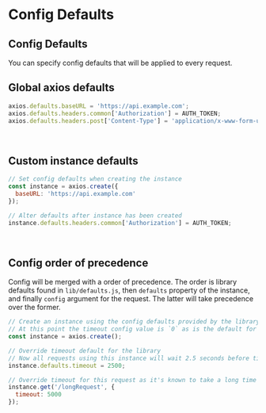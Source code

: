 # Config Defaults
## Config Defaults
You can specify config defaults that will be applied to every request.
<br/>

## Global axios defaults
```javascript
axios.defaults.baseURL = 'https://api.example.com';
axios.defaults.headers.common['Authorization'] = AUTH_TOKEN;
axios.defaults.headers.post['Content-Type'] = 'application/x-www-form-urlencoded';
```
<br/>

## Custom instance defaults
```javascript
// Set config defaults when creating the instance
const instance = axios.create({
  baseURL: 'https://api.example.com'
});

// Alter defaults after instance has been created
instance.defaults.headers.common['Authorization'] = AUTH_TOKEN;
```
<br/>

## Config order of precedence
Config will be merged with a order of precedence. The order is library defaults found in `lib/defaults.js`, then `defaults` property of the instance, and finally `config` argument for the request. The latter will take precedence over the former.
```javascript
// Create an instance using the config defaults provided by the library
// At this point the timeout config value is `0` as is the default for the library
const instance = axios.create();

// Override timeout default for the library
// Now all requests using this instance will wait 2.5 seconds before timing out
instance.defaults.timeout = 2500;

// Override timeout for this request as it's known to take a long time
instance.get('/longRequest', {
  timeout: 5000
});
```
